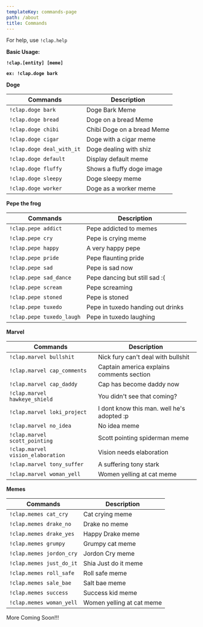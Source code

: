 ```yaml
---
templateKey: commands-page
path: /about
title: Commands
---
```

For help, use `!clap.help`

 **Basic Usage:**

**`!clap.[entity] [meme]`**

**`ex: !clap.doge bark`**

**Doge**

| Commands                  | Description                |
| ------------------------- | -------------------------- |
| `!clap.doge bark`         | Doge Bark Meme             |
| `!clap.doge bread`        | Doge on a bread Meme       |
| `!clap.doge chibi`        | Chibi Doge on a bread Meme |
| `!clap.doge cigar`        | Doge with a cigar meme     |
| `!clap.doge deal_with_it` | Doge dealing with shiz     |
| `!clap.doge default`      | Display default meme       |
| `!clap.doge fluffy`       | Shows a fluffy doge image  |
| `!clap.doge sleepy`       | Doge sleepy meme           |
| `!clap.doge worker`       | Doge as a worker meme      |

**Pepe the frog**

| Commands                  | Description                       |
| ------------------------- | --------------------------------- |
| `!clap.pepe addict`       | Pepe addicted to memes            |
| `!clap.pepe cry`          | Pepe is crying meme               |
| `!clap.pepe happy`        | A very happy pepe                 |
| `!clap.pepe pride`        | Pepe flaunting pride              |
| `!clap.pepe sad`          | Pepe is sad now                   |
| `!clap.pepe sad_dance`    | Pepe dancing but still sad :(     |
| `!clap.pepe scream`       | Pepe screaming                    |
| `!clap.pepe stoned`       | Pepe is stoned                    |
| `!clap.pepe tuxedo`       | Pepe in tuxedo handing out drinks |
| `!clap.pepe tuxedo_laugh` | Pepe in tuxedo laughing           |

**Marvel**

| Commands                          | Description                                |
| --------------------------------- | ------------------------------------------ |
| `!clap.marvel bullshit`           | Nick fury can't deal with bullshit         |
| `!clap.marvel cap_comments`       | Captain america explains comments section  |
| `!clap.marvel cap_daddy`          | Cap has become daddy now                   |
| `!clap.marvel hawkeye_shield`     | You didn't see that coming?                |
| `!clap.marvel loki_project`       | I dont know this man. well he's adopted :p |
| `!clap.marvel no_idea`            | No idea meme                               |
| `!clap.marvel scott_pointing`     | Scott pointing spiderman meme              |
| `!clap.marvel vision_elaboration` | Vision needs elaboration                   |
| `!clap.marvel tony_suffer`        | A suffering tony stark                     |
| `!clap.marvel woman_yell`         | Women yelling at cat meme                  |

**Memes**

| Commands                 | Description               |
| ------------------------ | ------------------------- |
| `!clap.memes cat_cry`    | Cat crying meme           |
| `!clap.memes drake_no`   | Drake no meme             |
| `!clap.memes drake_yes`  | Happy Drake meme          |
| `!clap.memes grumpy`     | Grumpy cat meme           |
| `!clap.memes jordon_cry` | Jordon Cry meme           |
| `!clap.memes just_do_it` | Shia Just do it meme      |
| `!clap.memes roll_safe`  | Roll safe meme            |
| `!clap.memes sale_bae`   | Salt bae meme             |
| `!clap.memes success`    | Success kid meme          |
| `!clap.memes woman_yell` | Women yelling at cat meme |

More Coming Soon!!!